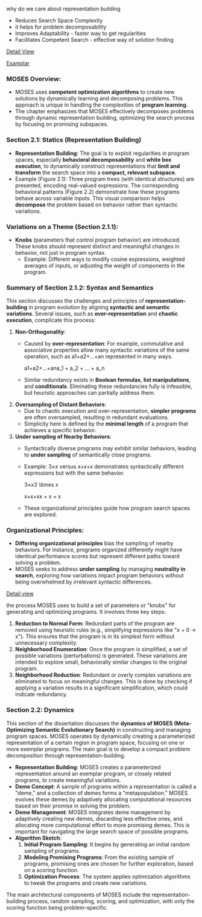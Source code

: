 why do we care about representation building

- Reduces Search Space Complexity
- it helps for problem decomposability
- Improves Adaptability - faster way to get regularities
- Facilitates Competent Search - effective way of solution finding

[Detail View](https://www.notion.so/Detail-View-8416013bbc164ac18c6b2b22f0343ece?pvs=21)

[Examplar](https://www.notion.so/Examplar-70935d80d28d4630a29748493f25f480?pvs=21)

### MOSES Overview:

- MOSES uses **competent optimization algorithms** to create new solutions by dynamically learning and decomposing problems. This approach is unique in handling the complexities of **program learning**.
- The chapter emphasizes that MOSES effectively decomposes problems through dynamic representation building, optimizing the search process by focusing on promising subspaces.

### Section 2.1: Statics (Representation Building)

- **Representation Building**: The goal is to exploit regularities in program spaces, especially **behavioral decomposability** and **white box execution**, to dynamically construct representations that **limit and transform** the search space into a **compact, relevant subspace**.
- Example (Figure 2.1): Three program trees (with identical structures) are presented, encoding real-valued expressions. The corresponding behavioral patterns (Figure 2.2) demonstrate how these programs behave across variable inputs. This visual comparison helps **decompose** the problem based on behavior rather than syntactic variations.

### Variations on a Theme (Section 2.1.1):

- **Knobs** (parameters that control program behavior) are introduced. These knobs should represent distinct and meaningful changes in behavior, not just in program syntax.
    - Example: Different ways to modify cosine expressions, weighted averages of inputs, or adjusting the weight of components in the program.

### Summary of Section 2.1.2: Syntax and Semantics

This section discusses the challenges and principles of **representation-building** in program evolution by aligning **syntactic and semantic variations**. Several issues, such as **over-representation** and **chaotic execution**, complicate this process:

1. **Non-Orthogonality**:
    - Caused by **over-representation**: For example, commutative and associative properties allow many syntactic variations of the same operation, such as a1+a2+...+an represented in many ways.
        
        a1+a2+...+ana_1 + a_2 + ... + a_n
        
    - Similar redundancy exists in **Boolean formulas**, **list manipulations**, and **conditionals**. Eliminating these redundancies fully is infeasible, but heuristic approaches can partially address them.
2. **Oversampling of Distant Behaviors**:
    - Due to chaotic execution and over-representation, **simpler programs** are often oversampled, resulting in redundant evaluations.
    - Simplicity here is defined by the **minimal length** of a program that achieves a specific behavior.
3. **Under sampling of Nearby Behaviors**:
    - Syntactically diverse programs may exhibit similar behaviors, leading to **under sampling** of semantically close programs.
    - Example: 3×x versus x+x+x demonstrates syntactically different expressions but with the same behavior.
        
        3×x3 \times x
        
        x+x+xx + x + x
        
    - These organizational principles guide how program search spaces are explored.

### Organizational Principles:

- **Differing organizational principles** bias the sampling of nearby behaviors. For instance, programs organized differently might have identical performance scores but represent different paths toward solving a problem.
- MOSES seeks to address **under sampling** by managing **neutrality in search**, exploring how variations impact program behaviors without being overwhelmed by irrelevant syntactic differences.

[Detail view](https://www.notion.so/Detail-view-accef2bf24d74c13bb79712c19279918?pvs=21)

the process MOSES uses to build a set of parameters or "knobs" for generating and optimizing programs. It involves three key steps:

1. **Reduction to Normal Form**: Redundant parts of the program are removed using heuristic rules (e.g., simplifying expressions like "x + 0 → x"). This ensures that the program is in its simplest form without unnecessary complexity.
2. **Neighborhood Enumeration**: Once the program is simplified, a set of possible variations (perturbations) is generated. These variations are intended to explore small, behaviorally similar changes to the original program.
3. **Neighborhood Reduction**: Redundant or overly complex variations are eliminated to focus on meaningful changes. This is done by checking if applying a variation results in a significant simplification, which could indicate redundancy.

### Section 2.2: Dynamics

This section of the dissertation discusses the **dynamics of MOSES (Meta-Optimizing Semantic Evolutionary Search)** in constructing and managing program spaces. MOSES operates by dynamically creating a parameterized representation of a certain region in program space, focusing on one or more exemplar programs. The main goal is to develop a compact problem decomposition through representation-building.

- **Representation Building**: MOSES creates a parameterized representation around an exemplar program, or closely related programs, to create meaningful variations.
- **Deme Concept**: A sample of programs within a representation is called a "deme," and a collection of demes forms a "metapopulation." MOSES evolves these demes by adaptively allocating computational resources based on their promise in solving the problem.
- **Deme Management**: MOSES integrates deme management by adaptively creating new demes, discarding less effective ones, and allocating more computational effort to more promising demes. This is important for navigating the large search space of possible programs.
- **Algorithm Sketch**:
    1. **Initial Program Sampling**: It begins by generating an initial random sampling of programs.
    2. **Modeling Promising Programs**: From the existing sample of programs, promising ones are chosen for further exploration, based on a scoring function.
    3. **Optimization Process**: The system applies optimization algorithms to tweak the programs and create new variations.

The main architectural components of MOSES include the representation-building process, random sampling, scoring, and optimization, with only the scoring function being problem-specific.